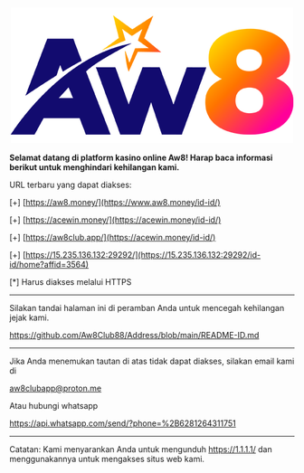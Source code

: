 <div align="center">
	<img src="https://github.com/Aw8Club88/Address/blob/main/AW8.png" alt="Editor" width="500">
</div>

**Selamat datang di platform kasino online Aw8! Harap baca informasi berikut untuk menghindari kehilangan kami.**

URL terbaru yang dapat diakses:

[+]  [https://aw8.money/](https://www.aw8.money/id-id/)

[+] [https://acewin.money/](https://acewin.money/id-id/)

[+] [https://aw8club.app/](https://acewin.money/id-id/)

[+] [https://15.235.136.132:29292/](https://15.235.136.132:29292/id-id/home?affid=3564)

[*] Harus diakses melalui HTTPS

------------------------------------------------

Silakan tandai halaman ini di peramban Anda untuk mencegah kehilangan jejak kami.

https://github.com/Aw8Club88/Address/blob/main/README-ID.md

------------------------------------------------

Jika Anda menemukan tautan di atas tidak dapat diakses, silakan email kami di

aw8clubapp@proton.me

Atau hubungi whatsapp

https://api.whatsapp.com/send/?phone=%2B6281264311751

------------------------------------------------

Catatan:
Kami menyarankan Anda untuk mengunduh https://1.1.1.1/ dan menggunakannya untuk mengakses situs web kami.
